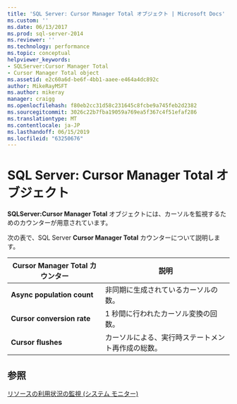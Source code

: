 ```yaml
---
title: 'SQL Server: Cursor Manager Total オブジェクト | Microsoft Docs'
ms.custom: ''
ms.date: 06/13/2017
ms.prod: sql-server-2014
ms.reviewer: ''
ms.technology: performance
ms.topic: conceptual
helpviewer_keywords:
- SQLServer:Cursor Manager Total
- Cursor Manager Total object
ms.assetid: e2c60a6d-be6f-4bb1-aaee-e464a4dc892c
author: MikeRayMSFT
ms.author: mikeray
manager: craigg
ms.openlocfilehash: f80eb2cc31d58c231645c8fcbe9a745feb2d2382
ms.sourcegitcommit: 3026c22b7fba19059a769ea5f367c4f51efaf286
ms.translationtype: MT
ms.contentlocale: ja-JP
ms.lasthandoff: 06/15/2019
ms.locfileid: "63250676"
---
```

# <a name="sql-server-cursor-manager-total-object"></a>SQL Server: Cursor Manager Total オブジェクト
  **SQLServer:Cursor Manager Total** オブジェクトには、カーソルを監視するためのカウンターが用意されています。  
  
 次の表で、SQL Server **Cursor Manager Total** カウンターについて説明します。  
  
|Cursor Manager Total カウンター|説明|  
|-----------------------------------|-----------------|  
|**Async population count**|非同期に生成されているカーソルの数。|  
|**Cursor conversion rate**|1 秒間に行われたカーソル変換の回数。|  
|**Cursor flushes**|カーソルによる、実行時ステートメント再作成の総数。|  
  
## <a name="see-also"></a>参照  
 [リソースの利用状況の監視 &#40;システム モニター&#41;](monitor-resource-usage-system-monitor.md)  
  
  
